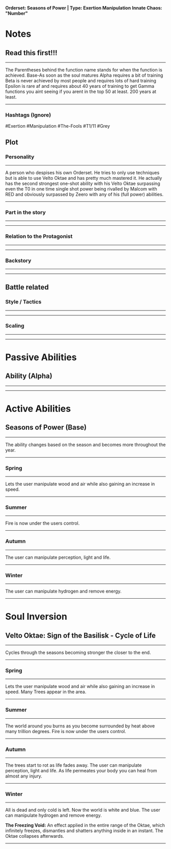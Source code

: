 **Orderset: Seasons of Power  | Type: Exertion Manipulation**
**Innate Chaos:  "Number"**

# Notes
## Read this first!!!
___
The Parentheses behind the function name stands for when the function is achieved.
Base-As soon as the soul matures
Alpha requires a bit of training 
Beta is never achieved by most people and requires lots of hard training
Epsilon is rare af and requires about 40 years of training to get
Gamma functions you aint seeing if you arent in the top 50 at least. 200 years at least.
___
### Hashtags (Ignore)
#Exertion 
#Manipulation 
#The-Fools
#T1/11
#Grey 

## Plot
### Personality
___
A person who despises his own Orderset. He tries to only use techniques but is able to use Velto Oktae and has pretty much mastered it. He actually has the second strongest one-shot ability with his Velto Oktae surpassing even the T0 in one time single shot power being rivalled  by Malcom with RED and obviously surpassed by Zeero with any of his (full power) abilities.
___
### Part in the story
___

___
### Relation to the Protagonist
___

___
### Backstory
___

___

## Battle related

### Style / Tactics
___

___
### Scaling 
___

___


# Passive Abilities
## Ability (Alpha)
___

___


# Active Abilities
## Seasons of Power (Base)
___
The ability changes based on the season and becomes more throughout the year.
___
### Spring
___
Lets the user manipulate wood and air while also gaining an increase in speed.
___
### Summer
___
Fire is now under the users control.
___
### Autumn
___
The user can manipulate perception, light and life.
___
### Winter
___
The user can manipulate hydrogen and remove energy.
____
# Soul Inversion
## Velto Oktae: Sign of the Basilisk - Cycle of Life
___
Cycles through the seasons becoming stronger the closer to the end.
___
### Spring
___
Lets the user manipulate wood and air while also gaining an increase in speed.
Many Trees appear in the area.
___
### Summer
___
The world around you burns as you become surrounded by heat above many trillion degrees. Fire is now under the users control.
___
### Autumn
___
The trees start to rot as life fades away. The user can manipulate perception, light and life. As life permeates your body you can heal from almost any injury.
___
### Winter
___
All is dead and only cold is left. Now the world is white and blue. The user can manipulate hydrogen and remove energy.

**The Freezing Void:**
An effect applied in the entire range of the Oktae, which infinitely freezes, dismantles and shatters anything inside in an instant. The Oktae collapses afterwards.
___
